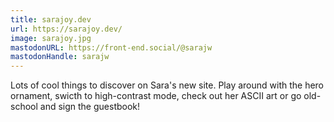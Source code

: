 ```yaml
---
title: sarajoy.dev
url: https://sarajoy.dev/
image: sarajoy.jpg
mastodonURL: https://front-end.social/@sarajw
mastodonHandle: sarajw
---
```


Lots of cool things to discover on Sara's new site. Play around with the hero ornament, swicth to high-contrast mode, check out her ASCII art or go old-school and sign the guestbook!
